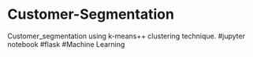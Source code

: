 # Customer-Segmentation
Customer_segmentation using k-means++ clustering technique.
#jupyter notebook 
#flask
#Machine Learning
